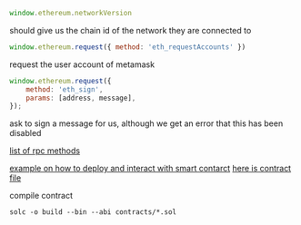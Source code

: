 
```js
window.ethereum.networkVersion
```
should give us the chain id of the network they are connected to

```js
window.ethereum.request({ method: 'eth_requestAccounts' })
```
request the user account of metamask

```js
window.ethereum.request({
    method: 'eth_sign',
    params: [address, message],
});
```
ask to sign a message for us, although we get an error that this has been disabled

[list of rpc methods](https://ethereum.org/en/developers/docs/apis/json-rpc/#json-rpc-methods)

[example on how to deploy and interact with smart contarct](https://github.com/tomusdrw/rust-web3/blob/master/examples/contract_storage.rs)
[here is contract file](https://github.com/tomusdrw/rust-web3/blob/master/examples/contracts/SimpleStorage.sol)

compile contract
```
solc -o build --bin --abi contracts/*.sol
```
